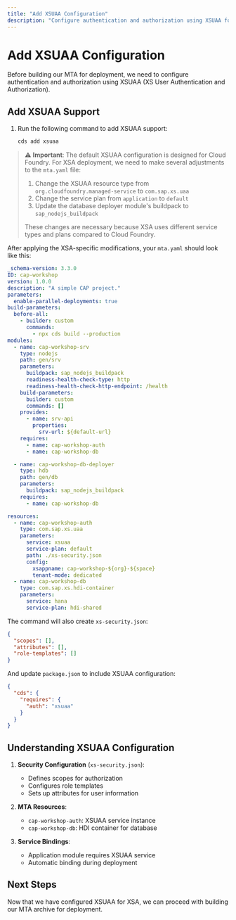 ```yaml
---
title: "Add XSUAA Configuration"
description: "Configure authentication and authorization using XSUAA for XSA deployment"
---
```


# Add XSUAA Configuration

Before building our MTA for deployment, we need to configure authentication and authorization using XSUAA (XS User Authentication and Authorization).

## Add XSUAA Support

1. Run the following command to add XSUAA support:
   ```bash
   cds add xsuaa
   ```

> ⚠️ **Important**: The default XSUAA configuration is designed for Cloud Foundry. For XSA deployment, we need to make several adjustments to the `mta.yaml` file:
>
> 1. Change the XSUAA resource type from `org.cloudfoundry.managed-service` to `com.sap.xs.uaa`
> 2. Change the service plan from `application` to `default`
> 3. Update the database deployer module's buildpack to `sap_nodejs_buildpack`
>
> These changes are necessary because XSA uses different service types and plans compared to Cloud Foundry.

After applying the XSA-specific modifications, your `mta.yaml` should look like this:

```yaml
_schema-version: 3.3.0
ID: cap-workshop
version: 1.0.0
description: "A simple CAP project."
parameters:
  enable-parallel-deployments: true
build-parameters:
  before-all:
    - builder: custom
      commands:
        - npx cds build --production
modules:
  - name: cap-workshop-srv
    type: nodejs
    path: gen/srv
    parameters:
      buildpack: sap_nodejs_buildpack
      readiness-health-check-type: http
      readiness-health-check-http-endpoint: /health
    build-parameters:
      builder: custom
      commands: []
    provides:
      - name: srv-api
        properties:
          srv-url: ${default-url}
    requires:
      - name: cap-workshop-auth
      - name: cap-workshop-db

  - name: cap-workshop-db-deployer
    type: hdb
    path: gen/db
    parameters:
      buildpack: sap_nodejs_buildpack
    requires:
      - name: cap-workshop-db

resources:
  - name: cap-workshop-auth
    type: com.sap.xs.uaa
    parameters:
      service: xsuaa
      service-plan: default
      path: ./xs-security.json
      config:
        xsappname: cap-workshop-${org}-${space}
        tenant-mode: dedicated
  - name: cap-workshop-db
    type: com.sap.xs.hdi-container
    parameters:
      service: hana
      service-plan: hdi-shared
```

The command will also create `xs-security.json`:
```json
{
  "scopes": [],
  "attributes": [],
  "role-templates": []
}
```

And update `package.json` to include XSUAA configuration:
```json
{
  "cds": {
    "requires": {
      "auth": "xsuaa"
    }
  }
}
```

## Understanding XSUAA Configuration

1. **Security Configuration** (`xs-security.json`):
   - Defines scopes for authorization
   - Configures role templates
   - Sets up attributes for user information

2. **MTA Resources**:
   - `cap-workshop-auth`: XSUAA service instance
   - `cap-workshop-db`: HDI container for database

3. **Service Bindings**:
   - Application module requires XSUAA service
   - Automatic binding during deployment

## Next Steps

Now that we have configured XSUAA for XSA, we can proceed with building our MTA archive for deployment.